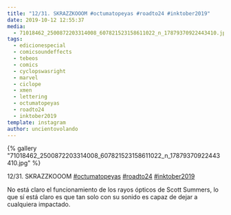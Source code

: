 ```yaml
---
title: "12/31. SKRAZZKOOOM #octumatopeyas #roadto24 #inktober2019"
date: 2019-10-12 12:55:37
media: 
  - 71018462_2500872203314008_607821523158611022_n_17879370922443410.jpg
tags: 
  - edicionespecial
  - comicsoundeffects
  - tebeos
  - comics
  - cyclopswasright
  - marvel
  - ciclope
  - xmen
  - lettering
  - octumatopeyas
  - roadto24
  - inktober2019
template: instagram
author: uncientovolando
---
```


{% gallery "71018462_2500872203314008_607821523158611022_n_17879370922443410.jpg" %}

12/31. SKRAZZKOOOM [#octumatopeyas](/tags/octumatopeyas) [#roadto24](/tags/roadto24) [#inktober2019](/tags/inktober2019)

No está claro el funcionamiento de los rayos ópticos de Scott Summers, lo que sí está claro es que tan solo con su sonido es capaz de dejar a cualquiera impactado.
